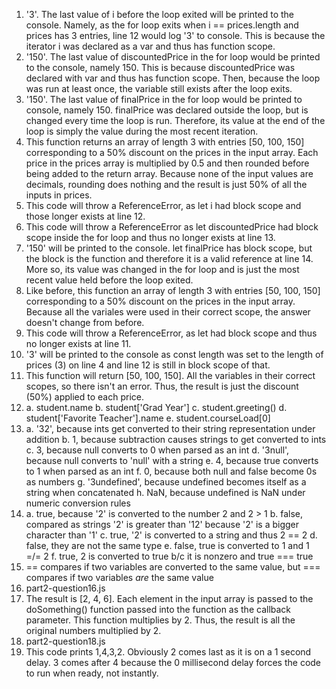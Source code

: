 1. '3'. The last value of i before the loop exited will be printed to the console. Namely, as the for loop exits when i == prices.length and prices has 3 entries, line 12 would log '3' to console. This is because the iterator i was declared as a var and thus has function scope.
2. '150'. The last value of discountedPrice in the for loop would be printed to the console, namely 150. This is because discountedPrice was declared with var and thus has function scope. Then, because the loop was run at least once, the variable still exists after the loop exits.
3. '150'. The last value of finalPrice in the for loop would be printed to console, namely 150. finalPrice was declared outside the loop, but is changed every time the loop is run. Therefore, its value at the end of the loop is simply the value during the most recent iteration.
4. This function returns an array of length 3 with entries [50, 100, 150] corresponding to a 50% discount on the prices in the input array. Each price in the prices array is multiplied by 0.5 and then rounded before being added to the return array. Because none of the input values are decimals, rounding does nothing and the result is just 50% of all the inputs in prices.
5. This code will throw a ReferenceError, as let i had block scope and those longer exists at line 12.
6. This code will throw a ReferenceError as let discountedPrice had block scope inside the for loop and thus no longer exists at line 13. 
7. '150' will be printed to the console. let finalPrice has block scope, but the block is the function and therefore it is a valid reference at line 14. More so, its value was changed in the for loop and is just the most recent value held before the loop exited.
8. Like before, this function an array of length 3 with entries [50, 100, 150] corresponding to a 50% discount on the prices in the input array. Because all the variales were used in their correct scope, the answer doesn't change from before.
9. This code will throw a ReferenceError, as let had block scope and thus no longer exists at line 11.
10. '3' will be printed to the console as const length was set to the length of prices (3) on line 4 and line 12 is still in block scope of that.
11. This function will return [50, 100, 150]. All the variables in their correct scopes, so there isn't an error. Thus, the result is just the discount (50%) applied to each price.
12. 
	a. student.name
	b. student['Grad Year']
	c. student.greeting()
	d. student['Favorite Teacher'].name
	e. student.courseLoad[0]
13. 
	a. '32', because ints get converted to their string representation under addition
	b. 1, because subtraction causes strings to get converted to ints
	c. 3, because null converts to 0 when parsed as an int
	d. '3null', because null converts to 'null' with a string
	e. 4, because true converts to 1 when parsed as an int
	f. 0, because both null and false become 0s as numbers
	g. '3undefined', because undefined becomes itself as a string when concatenated
	h. NaN, because undefined is NaN under numeric conversion rules
14.
	a. true, because '2' is converted to the number 2 and 2 > 1
	b. false, compared as strings '2' is greater than '12' because '2' is a bigger character than '1'
	c. true, '2' is converted to a string and thus 2 == 2
	d. false, they are not the same type
	e. false, true is converted to 1 and 1 =/= 2
	f. true, 2 is converted to true b/c it is nonzero and true === true
15. == compares if two variables are converted to the same value, but === compares if two variables _are_ the same value
16. part2-question16.js
17. The result is [2, 4, 6]. Each element in the input array is passed to the doSomething() function passed into the function as the callback parameter. This function multiplies by 2. Thus, the result is all the original numbers multiplied by 2.
18. part2-question18.js
19. This code prints 1,4,3,2. Obviously 2 comes last as it is on a 1 second delay. 3 comes after 4 because the 0 millisecond delay forces the code to run when ready, not instantly.
